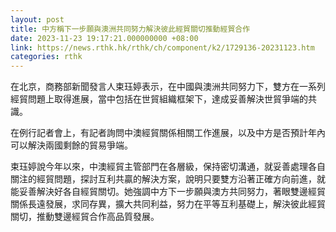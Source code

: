 ```yaml
---
layout: post
title: 中方稱下一步願與澳洲共同努力解決彼此經貿關切推動經貿合作
date: 2023-11-23 19:17:21.000000000 +08:00
link: https://news.rthk.hk/rthk/ch/component/k2/1729136-20231123.htm
categories: rthk
---
```


在北京，商務部新聞發言人束珏婷表示，在中國與澳洲共同努力下，雙方在一系列經貿問題上取得進展，當中包括在世貿組織框架下，達成妥善解決世貿爭端的共識。

在例行記者會上，有記者詢問中澳經貿關係相關工作進展，以及中方是否預計年內可以解決兩國剩餘的貿易爭端。

束珏婷說今年以來，中澳經貿主管部門在各層級，保持密切溝通，就妥善處理各自關注的經貿問題，探討互利共贏的解決方案，說明只要雙方沿著正確方向前進，就能妥善解決好各自經貿關切。她強調中方下一步願與澳方共同努力，著眼雙邊經貿關係長遠發展，求同存異，擴大共同利益，努力在平等互利基礎上，解決彼此經貿關切，推動雙邊經貿合作高品質發展。
